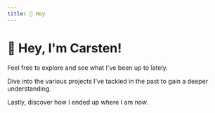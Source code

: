 ```yaml
---
title: 👋 Hey
---
```


# 👋 Hey, I'm **Carsten**!

Feel free to explore and see what I've been up to lately.

Dive into the various projects I've tackled in the past to gain a deeper understanding.

Lastly, discover how I ended up where I am now.
